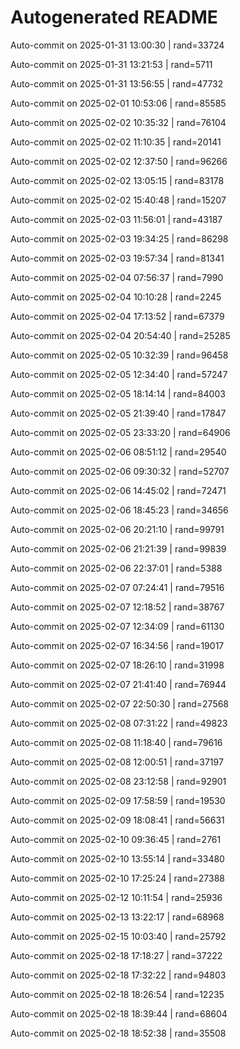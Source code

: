 # Autogenerated README

Auto-commit on 2025-01-31 13:00:30 | rand=33724

Auto-commit on 2025-01-31 13:21:53 | rand=5711

Auto-commit on 2025-01-31 13:56:55 | rand=47732

Auto-commit on 2025-02-01 10:53:06 | rand=85585

Auto-commit on 2025-02-02 10:35:32 | rand=76104

Auto-commit on 2025-02-02 11:10:35 | rand=20141

Auto-commit on 2025-02-02 12:37:50 | rand=96266

Auto-commit on 2025-02-02 13:05:15 | rand=83178

Auto-commit on 2025-02-02 15:40:48 | rand=15207

Auto-commit on 2025-02-03 11:56:01 | rand=43187

Auto-commit on 2025-02-03 19:34:25 | rand=86298

Auto-commit on 2025-02-03 19:57:34 | rand=81341

Auto-commit on 2025-02-04 07:56:37 | rand=7990

Auto-commit on 2025-02-04 10:10:28 | rand=2245

Auto-commit on 2025-02-04 17:13:52 | rand=67379

Auto-commit on 2025-02-04 20:54:40 | rand=25285

Auto-commit on 2025-02-05 10:32:39 | rand=96458

Auto-commit on 2025-02-05 12:34:40 | rand=57247

Auto-commit on 2025-02-05 18:14:14 | rand=84003

Auto-commit on 2025-02-05 21:39:40 | rand=17847

Auto-commit on 2025-02-05 23:33:20 | rand=64906

Auto-commit on 2025-02-06 08:51:12 | rand=29540

Auto-commit on 2025-02-06 09:30:32 | rand=52707

Auto-commit on 2025-02-06 14:45:02 | rand=72471

Auto-commit on 2025-02-06 18:45:23 | rand=34656

Auto-commit on 2025-02-06 20:21:10 | rand=99791

Auto-commit on 2025-02-06 21:21:39 | rand=99839

Auto-commit on 2025-02-06 22:37:01 | rand=5388

Auto-commit on 2025-02-07 07:24:41 | rand=79516

Auto-commit on 2025-02-07 12:18:52 | rand=38767

Auto-commit on 2025-02-07 12:34:09 | rand=61130

Auto-commit on 2025-02-07 16:34:56 | rand=19017

Auto-commit on 2025-02-07 18:26:10 | rand=31998

Auto-commit on 2025-02-07 21:41:40 | rand=76944

Auto-commit on 2025-02-07 22:50:30 | rand=27568

Auto-commit on 2025-02-08 07:31:22 | rand=49823

Auto-commit on 2025-02-08 11:18:40 | rand=79616

Auto-commit on 2025-02-08 12:00:51 | rand=37197

Auto-commit on 2025-02-08 23:12:58 | rand=92901

Auto-commit on 2025-02-09 17:58:59 | rand=19530

Auto-commit on 2025-02-09 18:08:41 | rand=56631

Auto-commit on 2025-02-10 09:36:45 | rand=2761

Auto-commit on 2025-02-10 13:55:14 | rand=33480

Auto-commit on 2025-02-10 17:25:24 | rand=27388

Auto-commit on 2025-02-12 10:11:54 | rand=25936

Auto-commit on 2025-02-13 13:22:17 | rand=68968

Auto-commit on 2025-02-15 10:03:40 | rand=25792

Auto-commit on 2025-02-18 17:18:27 | rand=37222

Auto-commit on 2025-02-18 17:32:22 | rand=94803

Auto-commit on 2025-02-18 18:26:54 | rand=12235

Auto-commit on 2025-02-18 18:39:44 | rand=68604

Auto-commit on 2025-02-18 18:52:38 | rand=35508
